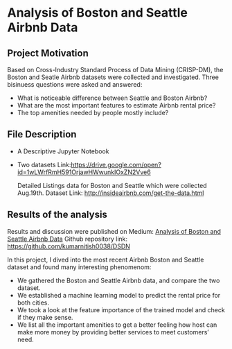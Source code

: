 # Analysis of  Boston and Seattle Airbnb Data

## Project Motivation

Based on Cross-Industry Standard Process of Data Mining (CRISP-DM), the Boston and Seatle Airbnb datasets were collected and investigated.
Three bisinuess questions were asked and answered:

- What is noticeable difference between Seattle and Boston Airbnb?
- What are the most important features to estimate Airbnb rental price?
- The top amenities needed by people mostly include?

## File Description

- A Descriptive Jupyter Notebook
- Two datasets Link:https://drive.google.com/open?id=1wLWrfRmH591OrjawHWwunkIOxZN2Vve6
   
   Detailed Listings data for Boston and Seattle which were collected Aug.19th.
   Dataset Link: http://insideairbnb.com/get-the-data.html

## Results of the analysis

Results and discussion were published on Medium: [Analysis of Boston and Seattle Airbnb Data](https://medium.com/@nitishkumarroy/analysis-of-boston-and-seattle-airbnb-data-33d656a69e69)
Github repository link:  https://github.com/kumarnitish0038/DSDN
   
In this project, I dived into the most recent Airbnb Boston and Seattle dataset and found many interesting phenomenom:
- We gathered the Boston and Seattle Airbnb data, and compare the two dataset.
- We established a machine learning model to predict the rental price for both cities.
- We took a look at the feature importance of the trained model and check if they make sense.
- We list all the important amenities to get a better feeling how host can make more money by providing better services to meet customers’ need.
